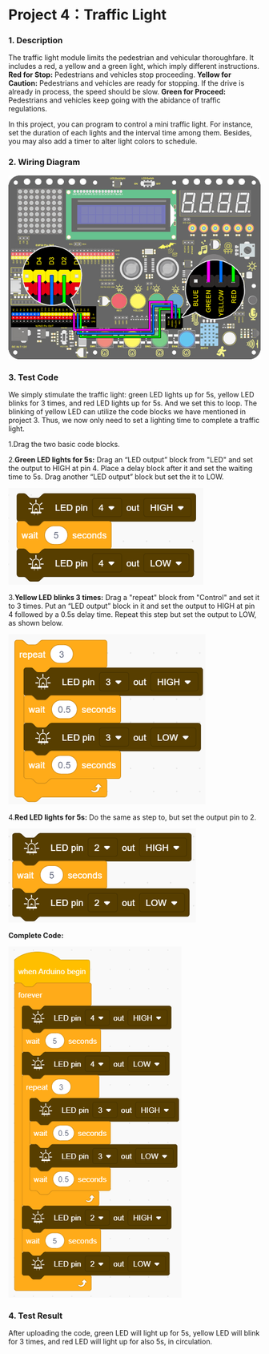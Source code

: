 # **Project 4：Traffic Light**

### **1. Description**

The traffic light module limits the pedestrian and vehicular thoroughfare. It includes a red, a yellow and a green light, which imply different instructions.
**Red for Stop:** Pedestrians and vehicles stop proceeding.
**Yellow for Caution:** Pedestrians and vehicles are ready for stopping. If the drive is already in process, the speed should be slow.
**Green for Proceed:** Pedestrians and vehicles keep going with the abidance of traffic regulations.

In this project, you can program to control a mini traffic light. For instance, set the duration of each lights and the interval time among them. Besides, you may also add a timer to alter light colors to schedule.

### **2. Wiring Diagram**

![02](media/02.jpg)

### **3. Test Code**

We simply stimulate the traffic light: green LED lights up for 5s, yellow LED blinks for 3 times, and red LED lights up for 5s. And we set this to loop.
The blinking of yellow LED can utilize the code blocks we have mentioned in project 3. Thus, we now only need to set a lighting time to complete a traffic light.

1.Drag the two basic code blocks.

2.**Green LED lights for 5s:** Drag an “LED output” block from "LED" and set the output to HIGH at pin 4. Place a delay block after it and set the waiting time to 5s. Drag another “LED output” block but set the it to LOW. 

![image-20230522132039969](media/image-20230522132039969.png)

3.**Yellow LED blinks 3 times:** Drag a "repeat" block from "Control" and set it to 3 times. Put an “LED output” block in it and set the output to HIGH at pin 4 followed by a 0.5s delay time. Repeat this step but set the output to LOW, as shown below. 

![image-20230522132052355](media/image-20230522132052355.png)

4.**Red LED lights for 5s:** Do the same as step to, but set the output pin to 2. 

![image-20230522132107369](media/image-20230522132107369.png)

**Complete Code:**

![image-20230522132138034](media/image-20230522132138034.png)

### **4. Test Result**

After uploading the code, green LED will light up for 5s, yellow LED will blink for 3 times, and red LED will light up for also 5s, in circulation.

